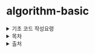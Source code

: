 # algorithm-basic

<details>
<summary> 기초 코드 작성요령 </summary>

* O(1) < O(logN) < O(N) < O(NlogN) < O(N^2) < O(2^n) < O(N!)

* 항상 타입 범위에 맞게 사용 (Integer Overflow)

* 실수는 저장/연산 과정에서 반드시 오차가 발생

* 실수를 비교할 때는 등호를 사용하면 안됨

* 배열은 주소값을 넘겨 원본에 영향을 줄 수 있지만 , 구조체와 STL(vector 등) 또한 함수 인자로 사용 시 값 복사가 일어나 원본에 영향 없음

* 공백이 포함된 문자열을 받으려면 scanf, cin을 사용하지 말 것. 아래 구문 사용
```bash
string s;
getline(cin, s);
cout << s;
```

* cout/cin 사용 시 아래 세 줄 작성할 것
```bash
ios::sync_with_stdio(false);
cin.tie(NULL);
cout.tie(NULL);
```

* 줄 바꿈 시 endl 사용하지 말 것. 차라리 개행 문자를 사용

* 출력 맨 마지막에 공백 혹은 줄바꿈이 추가로 있어도 정답 처리
  
</details>

<details>
<summary> 목차 </summary>

``` bash
0x00강 - 오리엔테이션
0x01강 - 기초 코드 작성 요령 I
0x02강 - 기초 코드 작성 요령 II
0x03강 - 배열
0x04강 - 연결 리스트
0x05강 - 스택
0x06강 - 큐
0x07강 - 덱
0x08강 - 스택의 활용(수식의 괄호 쌍)
0x09강 - BFS
0x0A강 - DFS
0x0B강 - 재귀
0x0C강 - 백트래킹
0x0D강 - 시뮬레이션
0x0E강 - 정렬 I
0x0F강 - 정렬 II
0x10강 - 다이나믹 프로그래밍
0x11강 - 그리디
0x12강 - 수학
0x13강 - 이분탐색
0x14강 - 투 포인터
0x15강 - 해시
0x16강 - 이진 검색 트리
0x17강 - 우선순위 큐
0x18강 - 그래프
0x19강 - 트리
0x1A강 - 위상정렬
0x1B강 - 최소 신장 트리
0x1C강 - 플로이드 알고리즘
0x1D강 - 다익스트라 알고리즘
0x1E강 - KMP 알고리즘 
0x1F강 - 트라이
부록 A - 문자열 기초
부록 B - 동적 배열
부록 C - 비트마스킹
부록 D - Union Find
부록 E - 다이나믹 프로그래밍 심화
```

</details>

</details>

<details>
<summary> 출처 </summary>

blog: https://blog.encrypted.gg/

github: https://github.com/encrypted-def

youtube: https://www.youtube.com/@BaaaaaaaaaaaaaaaaaaaaarkingDog

</details>



